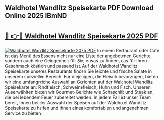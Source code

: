 ## Waldhotel Wandlitz Speisekarte PDF Download Online 2025 lBmND

# <h2><a href="http://gc9myuf.nevu.top/?p=Waldhotel+Wandlitz+Speisekarte">🔗 👉🔴 Waldhotel Wandlitz Speisekarte 2025 PDF</a></h2>

[![Waldhotel Wandlitz Speisekarte 2025 PDF](https://i.imgur.com/dBaPXMq.png)](http://gc9myuf.nevu.top/?p=Waldhotel+Wandlitz+Speisekarte)
In einem Restaurant oder Café ist das Menü des Essens nicht nur eine Liste der angebotenen Gerichte, sondern auch eine Gelegenheit für Sie, etwas zu finden, das für Ihren Geschmack köstlich und passend ist. Auf der Waldhotel Wandlitz Speisekarte unseres Restaurants finden Sie leichte und frische Salate in unserem speziellen Bereich. Für diejenigen, die Fleisch bevorzugen, bieten wir eine umfangreiche Auswahl an Gerichten auf der Waldhotel Wandlitz Speisekarte an: Rindfleisch, Schweinefleisch, Huhn und Fisch. Unseren Auserwählten bieten wir Gourmet-Gerichte wie Schaschlik und Steak an, die bei lebendem Feuer zubereitet werden. In jedem Fall ist unser Team bereit, Ihnen bei der Auswahl der Speisen auf der Waldhotel Wandlitz Speisekarte zu helfen und Ihnen einen komfortablen und angenehmen Service zu bieten.
